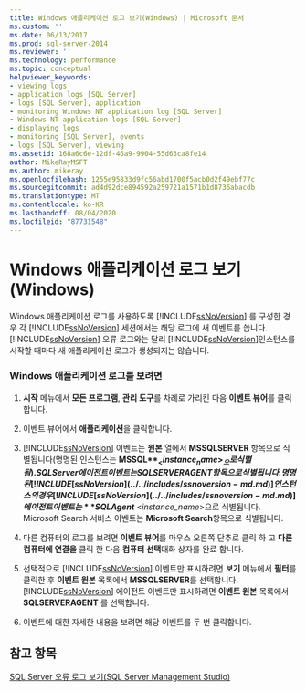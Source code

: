 ```yaml
---
title: Windows 애플리케이션 로그 보기(Windows) | Microsoft 문서
ms.custom: ''
ms.date: 06/13/2017
ms.prod: sql-server-2014
ms.reviewer: ''
ms.technology: performance
ms.topic: conceptual
helpviewer_keywords:
- viewing logs
- application logs [SQL Server]
- logs [SQL Server], application
- monitoring Windows NT application log [SQL Server]
- Windows NT application logs [SQL Server]
- displaying logs
- monitoring [SQL Server], events
- logs [SQL Server], viewing
ms.assetid: 168a6c6e-12df-46a9-9904-55d63ca8fe14
author: MikeRayMSFT
ms.author: mikeray
ms.openlocfilehash: 1255e95833d9fc56abd1700f5acb0d2f49ebf77c
ms.sourcegitcommit: ad4d92dce894592a259721a1571b1d8736abacdb
ms.translationtype: MT
ms.contentlocale: ko-KR
ms.lasthandoff: 08/04/2020
ms.locfileid: "87731548"
---
```

# <a name="view-the-windows-application-log-windows"></a>Windows 애플리케이션 로그 보기(Windows)
  Windows 애플리케이션 로그를 사용하도록 [!INCLUDE[ssNoVersion](../../includes/ssnoversion-md.md)] 를 구성한 경우 각 [!INCLUDE[ssNoVersion](../../includes/ssnoversion-md.md)] 세션에서는 해당 로그에 새 이벤트를 씁니다. [!INCLUDE[ssNoVersion](../../includes/ssnoversion-md.md)] 오류 로그와는 달리 [!INCLUDE[ssNoVersion](../../includes/ssnoversion-md.md)]인스턴스를 시작할 때마다 새 애플리케이션 로그가 생성되지는 않습니다.  
  
### <a name="to-view-the-windows-application-log"></a>Windows 애플리케이션 로그를 보려면  
  
1.  **시작** 메뉴에서 **모든 프로그램**, **관리 도구**를 차례로 가리킨 다음 **이벤트 뷰어**를 클릭합니다.  
  
2.  이벤트 뷰어에서 **애플리케이션**을 클릭합니다.  
  
3.  [!INCLUDE[ssNoVersion](../../includes/ssnoversion-md.md)] 이벤트는 **원본** 열에서 **MSSQLSERVER** 항목으로 식별됩니다(명명된 인스턴스는 **MSSQL$** _<instance_name>_ 으로 식별됨). SQL Server 에이전트 이벤트는 SQLSERVERAGENT 항목으로 식별됩니다. 명명된 [!INCLUDE[ssNoVersion](../../includes/ssnoversion-md.md)] 인스턴스의 경우 [!INCLUDE[ssNoVersion](../../includes/ssnoversion-md.md)] 에이전트 이벤트는 **SQLAgent$** \<*instance_name*>으로 식별됩니다. Microsoft Search 서비스 이벤트는 **Microsoft Search**항목으로 식별됩니다.  
  
4.  다른 컴퓨터의 로그를 보려면 **이벤트 뷰어**를 마우스 오른쪽 단추로 클릭 하 고 **다른 컴퓨터에 연결을** 클릭 한 다음 **컴퓨터 선택**대화 상자를 완료 합니다.  
  
5.  선택적으로 [!INCLUDE[ssNoVersion](../../includes/ssnoversion-md.md)] 이벤트만 표시하려면 **보기** 메뉴에서 **필터**를 클릭한 후 **이벤트 원본** 목록에서 **MSSQLSERVER**를 선택합니다. [!INCLUDE[ssNoVersion](../../includes/ssnoversion-md.md)] 에이전트 이벤트만 표시하려면 **이벤트 원본** 목록에서 **SQLSERVERAGENT** 를 선택합니다.  
  
6.  이벤트에 대한 자세한 내용을 보려면 해당 이벤트를 두 번 클릭합니다.  
  
## <a name="see-also"></a>참고 항목  
 [SQL Server 오류 로그 보기&#40;SQL Server Management Studio&#41;](../../ssms/sql-server-management-studio-ssms.md)  
  
  
